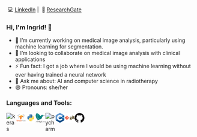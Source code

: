 <!-- &nbsp;🏡 &nbsp;[Homepage](https://andreped.github.io/)&nbsp;|
&nbsp;:bulb:&nbsp;[Youtube](https://www.youtube.com/channel/UC4GM2KW54-vEZ0M1kH5-oig)&nbsp;|
&nbsp;:link:&nbsp;[Google Scholar](https://scholar.google.com/citations?user=U20zUHQAAAAJ&hl=no&oi=sra)&nbsp;| -->
&nbsp;:computer:&nbsp;[LinkedIn](https://www.linkedin.com/in/intrid-tveten/)&nbsp;|
&nbsp;🧙‍&nbsp;[ResearchGate](https://www.researchgate.net/profile/Ingrid-Elisabeth-Tveten)&nbsp;


### Hi, I'm Ingrid! 👋


- :brain: I’m currently working on medical image analysis, particularly using machine learning for segmentation.
- 👯 I’m looking to collaborate on medical image analysis with clinical applications
- ⚡ Fun fact: I got a job where I would be using machine learning without ever having trained a neural network
- 💬 Ask me about: AI and computer science in radiotherapy
- 😄 Pronouns: she/her
<!-- - 🌱 I'm currently learning ...
- 🤔 I’m looking for help with ...
- 📫 How to reach me: ... -->


<!-- [![Anurag's GitHub stats](https://github-readme-stats-git-master-rstaa-rickstaa.vercel.app/api?username=ingridtv&show_icons=true&include_all_commits=true&count_private=true&role=OWNER,ORGANIZATION_MEMBER,COLLABORATOR)](https://github.com/anuraghazra/github-readme-stats) -->


### Languages and Tools:

<img align="left" alt="keras" width="26px" src="https://upload.wikimedia.org/wikipedia/commons/thumb/a/ae/Keras_logo.svg/1200px-Keras_logo.svg.png" />
<img align="left" alt="tensorflow" width="26px" src="https://raw.githubusercontent.com/github/explore/80688e429a7d4ef2fca1e82350fe8e3517d3494d/topics/tensorflow/tensorflow.png" />
<img align="left" alt="python" width="26px" src="https://raw.githubusercontent.com/github/explore/80688e429a7d4ef2fca1e82350fe8e3517d3494d/topics/python/python.png" />
<img align="left" alt="latex" width="26px" src="https://raw.githubusercontent.com/github/explore/80688e429a7d4ef2fca1e82350fe8e3517d3494d/topics/latex/latex.png" />
<img align="left" alt="pycharm" width="26px" src="https://upload.wikimedia.org/wikipedia/commons/thumb/1/1d/PyCharm_Icon.svg/768px-PyCharm_Icon.svg.png" />
<img align="left" alt="Cpp" width="26px" src="https://github.com/devicons/devicon/blob/master/icons/cplusplus/cplusplus-original.svg" />
<img align="left" alt="Git" width="26px" src="https://raw.githubusercontent.com/github/explore/80688e429a7d4ef2fca1e82350fe8e3517d3494d/topics/git/git.png" />
<img align="left" alt="GitHub" width="26px" src="https://raw.githubusercontent.com/github/explore/78df643247d429f6cc873026c0622819ad797942/topics/github/github.png" />
